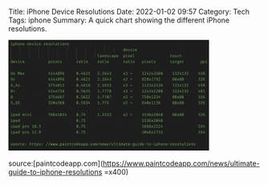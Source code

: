 Title: iPhone Device Resolutions
Date: 2022-01-02 09:57
Category: Tech	
Tags: iphone
Summary: A quick chart showing the different iPhone resolutions.


<img src="./images/Pasted%20image%2020220102123741.png" alt="Device" width="400"/>

  

source:[paintcodeapp.com](https://www.paintcodeapp.com/news/ultimate-guide-to-iphone-resolutions =x400)